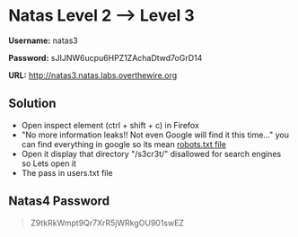 # Natas Level 2 --> Level 3

**Username:** natas3

**Password:** sJIJNW6ucpu6HPZ1ZAchaDtwd7oGrD14

**URL:**      http://natas3.natas.labs.overthewire.org

## Solution
* Open inspect element (ctrl + shift + c) in Firefox
* "No more information leaks!! Not even Google will find it this time..." you can find everything in google so its mean [robots.txt file](http://www.robotstxt.org/)
* Open it display that directory "/s3cr3t/" disallowed for search engines so Lets open it
* The pass in users.txt file

## Natas4 Password
> Z9tkRkWmpt9Qr7XrR5jWRkgOU901swEZ


